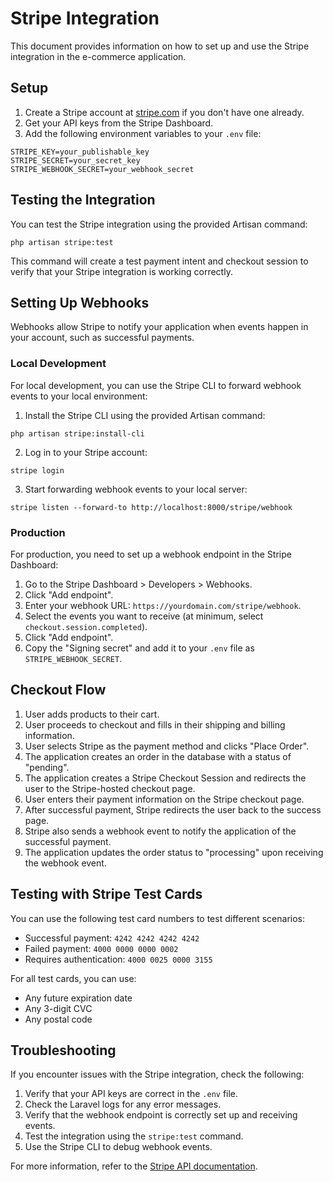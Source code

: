 # Stripe Integration

This document provides information on how to set up and use the Stripe integration in the e-commerce application.

## Setup

1. Create a Stripe account at [stripe.com](https://stripe.com) if you don't have one already.
2. Get your API keys from the Stripe Dashboard.
3. Add the following environment variables to your `.env` file:

```
STRIPE_KEY=your_publishable_key
STRIPE_SECRET=your_secret_key
STRIPE_WEBHOOK_SECRET=your_webhook_secret
```

## Testing the Integration

You can test the Stripe integration using the provided Artisan command:

```
php artisan stripe:test
```

This command will create a test payment intent and checkout session to verify that your Stripe integration is working correctly.

## Setting Up Webhooks

Webhooks allow Stripe to notify your application when events happen in your account, such as successful payments.

### Local Development

For local development, you can use the Stripe CLI to forward webhook events to your local environment:

1. Install the Stripe CLI using the provided Artisan command:

```
php artisan stripe:install-cli
```

2. Log in to your Stripe account:

```
stripe login
```

3. Start forwarding webhook events to your local server:

```
stripe listen --forward-to http://localhost:8000/stripe/webhook
```

### Production

For production, you need to set up a webhook endpoint in the Stripe Dashboard:

1. Go to the Stripe Dashboard > Developers > Webhooks.
2. Click "Add endpoint".
3. Enter your webhook URL: `https://yourdomain.com/stripe/webhook`.
4. Select the events you want to receive (at minimum, select `checkout.session.completed`).
5. Click "Add endpoint".
6. Copy the "Signing secret" and add it to your `.env` file as `STRIPE_WEBHOOK_SECRET`.

## Checkout Flow

1. User adds products to their cart.
2. User proceeds to checkout and fills in their shipping and billing information.
3. User selects Stripe as the payment method and clicks "Place Order".
4. The application creates an order in the database with a status of "pending".
5. The application creates a Stripe Checkout Session and redirects the user to the Stripe-hosted checkout page.
6. User enters their payment information on the Stripe checkout page.
7. After successful payment, Stripe redirects the user back to the success page.
8. Stripe also sends a webhook event to notify the application of the successful payment.
9. The application updates the order status to "processing" upon receiving the webhook event.

## Testing with Stripe Test Cards

You can use the following test card numbers to test different scenarios:

- Successful payment: `4242 4242 4242 4242`
- Failed payment: `4000 0000 0000 0002`
- Requires authentication: `4000 0025 0000 3155`

For all test cards, you can use:
- Any future expiration date
- Any 3-digit CVC
- Any postal code

## Troubleshooting

If you encounter issues with the Stripe integration, check the following:

1. Verify that your API keys are correct in the `.env` file.
2. Check the Laravel logs for any error messages.
3. Verify that the webhook endpoint is correctly set up and receiving events.
4. Test the integration using the `stripe:test` command.
5. Use the Stripe CLI to debug webhook events.

For more information, refer to the [Stripe API documentation](https://stripe.com/docs/api). 